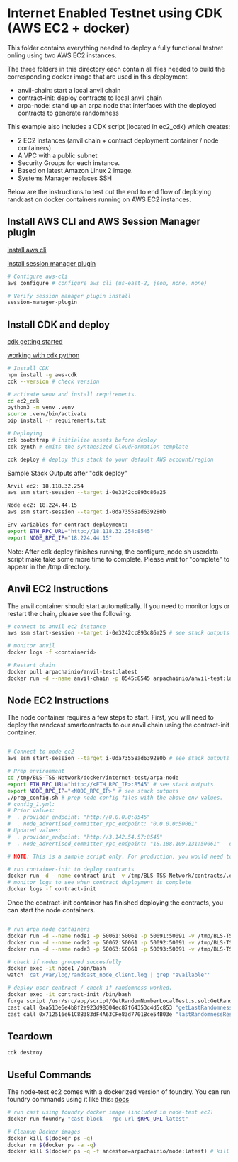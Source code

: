 
# Internet Enabled Testnet using CDK (AWS EC2 + docker)

This folder contains everything needed to deploy a fully functional testnet onling using two AWS EC2 instances.

The three folders in this directory each contain all files needed to build the corresponding docker image that are used in this deployment.

- anvil-chain: start a local anvil chain
- contract-init: deploy contracts to local anvil chain
- arpa-node: stand up an arpa node that interfaces with the deployed contracts to generate randomness

This example also includes a CDK script (located in ec2_cdk) which creates:

- 2 EC2 instances (anvil chain + contract deployment container /  node containers)
- A VPC with a public subnet
- Security Groups for each instance.
- Based on latest Amazon Linux 2 image.
- Systems Manager replaces SSH

Below are the instructions to test out the end to end flow of deploying randcast on docker containers running on AWS EC2 instances.

## Install AWS CLI and AWS Session Manager plugin

[install aws cli](https://docs.aws.amazon.com/cli/latest/userguide/getting-started-install.html)

[install session manager plugin](https://docs.aws.amazon.com/systems-manager/latest/userguide/session-manager-working-with-install-plugin.html)

```bash
# Configure aws-cli
aws configure # configure aws cli (us-east-2, json, none, none)

# Verify session manager plugin install
session-manager-plugin
```

## Install CDK and deploy

[cdk getting started](https://docs.aws.amazon.com/cdk/v2/guide/getting_started.html)

[working with cdk python](https://docs.aws.amazon.com/cdk/v2/guide/work-with-cdk-python.html)

```bash
# Install CDK
npm install -g aws-cdk 
cdk --version # check version

# activate venv and install requirements.
cd ec2_cdk
python3 -m venv .venv 
source .venv/bin/activate
pip install -r requirements.txt

# Deploying
cdk bootstrap # initialize assets before deploy
cdk synth # emits the synthesized CloudFormation template

cdk deploy # deploy this stack to your default AWS account/region


```

Sample Stack Outputs after "cdk deploy"

```bash
Anvil ec2: 18.118.32.254
aws ssm start-session --target i-0e3242cc893c86a25

Node ec2: 18.224.44.15
aws ssm start-session --target i-0da73558ad639280b

Env variables for contract deployment:
export ETH_RPC_URL="http://18.118.32.254:8545"
export NODE_RPC_IP="18.224.44.15"
```

Note: After cdk deploy finishes running, the configure_node.sh userdata script make take some more time to complete. Please wait for "complete" to appear in the /tmp directory.

## Anvil EC2 Instructions

The anvil container should start automatically. If you need to monitor logs or restart the chain, please see the following.

```bash
# connect to anvil ec2 instance
aws ssm start-session --target i-0e3242cc893c86a25 # see stack outputs

# monitor anvil 
docker logs -f <containerid>

# Restart chain
docker pull arpachainio/anvil-test:latest
docker run -d --name anvil-chain -p 8545:8545 arpachainio/anvil-test:latest
```

## Node EC2 Instructions

The node container requires a few steps to start. First, you will need to deploy the randcast smartcontracts to our anvil chain using the contract-init container.

```bash

# Connect to node ec2
aws ssm start-session --target i-0da73558ad639280b # see stack outputs

# Prep environment
cd /tmp/BLS-TSS-Network/docker/internet-test/arpa-node
export ETH_RPC_URL="http://<ETH_RPC_IP>:8545" # see stack outputs
export NODE_RPC_IP="<NODE_RPC_IP>" # see stack outputs
./prep_config.sh # prep node config files with the above env values.
# config_1.yml:
# Prior values:
#  . provider_endpoint: "http://0.0.0.0:8545" 
#  . node_advertised_committer_rpc_endpoint: "0.0.0.0:50061" 
# Updated values:
#  . provider_endpoint: "http://3.142.54.57:8545"
#  . node_advertised_committer_rpc_endpoint: "18.188.109.131:50061"   etc....

# NOTE: This is a sample script only. For production, you would need to edit these values in addition to your wallet private key and other parameters. Please see the root level README for more details. 

# run container-init to deploy contracts
docker run -d --name contract-init -v /tmp/BLS-TSS-Network/contracts/.env.example:/usr/src/app/external/.env -e ETH_RPC_URL=$ETH_RPC_URL arpachainio/contracts-test:latest
# monitor logs to see when contract deployment is complete
docker logs -f contract-init
```

Once the contract-init container has finished deploying the contracts, you can start the node containers.


```bash

# run arpa node containers
docker run -d --name node1 -p 50061:50061 -p 50091:50091 -v /tmp/BLS-TSS-Network/docker/internet-test/arpa-node/config_1.yml:/usr/src/app/external/config.yml arpachainio/node:latest
docker run -d --name node2 -p 50062:50061 -p 50092:50091 -v /tmp/BLS-TSS-Network/docker/internet-test/arpa-node/config_2.yml:/usr/src/app/external/config.yml arpachainio/node:latest
docker run -d --name node3 -p 50063:50061 -p 50093:50091 -v /tmp/BLS-TSS-Network/docker/internet-test/arpa-node/config_3.yml:/usr/src/app/external/config.yml arpachainio/node:latest

# check if nodes grouped succesfully
docker exec -it node1 /bin/bash       
watch 'cat /var/log/randcast_node_client.log | grep "available"'

# deploy user contract / check if randomness worked.
docker exec -it contract-init /bin/bash
forge script /usr/src/app/script/GetRandomNumberLocalTest.s.sol:GetRandomNumberLocalTestScript --fork-url $ETH_RPC_URL --broadcast
cast call 0xa513e6e4b8f2a923d98304ec87f64353c4d5c853 "getLastRandomness()(uint256)" # should not show 0
cast call 0x712516e61C8B383dF4A63CFe83d7701Bce54B03e "lastRandomnessResult()(uint256)" # should match above
```

## Teardown

```bash
cdk destroy
```

## Useful Commands

The node-test ec2 comes with a dockerized version of foundry. You can run foundry commands using it like this:
[docs](https://book.getfoundry.sh/tutorials/foundry-docker)

```bash
# run cast using foundry docker image (included in node-test ec2)
docker run foundry "cast block --rpc-url $RPC_URL latest"

# Cleanup Docker images
docker kill $(docker ps -q)
docker rm $(docker ps -a -q)
docker kill $(docker ps -q -f ancestor=arpachainio/node:latest) # kill node containers

```

